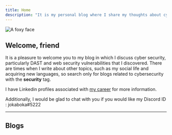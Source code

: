 ```yaml
---
title: Home
description: "It is my personal blog where I share my thoughts about cyber security "
---
```

<img
  id="foxy"
  src="https://blog.knas.me//images/avatar.jpg"
  alt="A foxy face">

## Welcome, friend


It is a pleasure to welcome you to my blog in which I discuss cyber security, particularly DAST and web security vulnerabilities that I discovered. There are times when I write about other topics, such as my social life and acquiring new languages, so search only for blogs related to cybersecurity with the **security** tag.

I have Linkedin profiles associated with [my career](https://www.linkedin.com/in/knassar702/) for more information.


Additionally, I would be glad to chat with you if you would like my Discord ID : jokaboka#5222

---

## Blogs
